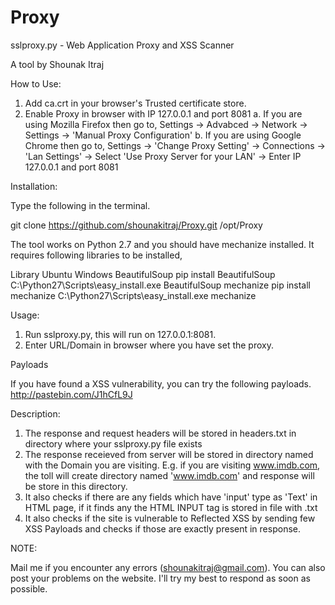 # Proxy

sslproxy.py - Web Application Proxy and XSS Scanner

A tool by Shounak Itraj

How to Use:

1) Add ca.crt in your browser's Trusted certificate store.
2) Enable Proxy in browser with IP 127.0.0.1 and port 8081
	a. If you are using Mozilla Firefox then go to, Settings -> Advabced -> Network -> Settings -> 'Manual Proxy Configuration'
	b. If you are using Google Chrome then go to, Settings -> 'Change Proxy Setting' -> Connections -> 'Lan Settings' -> Select 'Use Proxy Server for your LAN' -> Enter IP 127.0.0.1 and port 8081

Installation:

Type the following in the terminal.

git clone https://github.com/shounakitraj/Proxy.git /opt/Proxy

The tool works on Python 2.7 and you should have mechanize installed. It requires following libraries to be installed,

Library				Ubuntu							Windows
BeautifulSoup		pip install BeautifulSoup		C:\Python27\Scripts\easy_install.exe BeautifulSoup
mechanize			pip install mechanize			C:\Python27\Scripts\easy_install.exe mechanize


Usage:

1) Run sslproxy.py, this will run on 127.0.0.1:8081.
2) Enter URL/Domain in browser where you have set the proxy.

Payloads

If you have found a XSS vulnerability, you can try the following payloads. http://pastebin.com/J1hCfL9J

Description:

1) The response and request headers will be stored in headers.txt in directory where your sslproxy.py file exists
2) The response receieved from server will be stored in directory named with the Domain you are visiting. E.g. if you are visiting www.imdb.com, the toll will create directory named 'www.imdb.com' and response will be store in this directory.
3) It also checks if there are any fields which have 'input' type as 'Text' in HTML page, if it finds any the HTML INPUT tag is stored in file with <domainname>.txt
4) It also checks if the site is vulnerable to Reflected XSS by sending few XSS Payloads and checks if those are exactly present in response.

NOTE:

Mail me if you encounter any errors (shounakitraj@gmail.com). You can also post your problems on the website. I'll try my best to respond as soon as possible.

